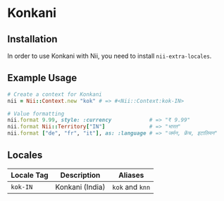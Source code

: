 <!-- This file has been generated. Source: languages/_template.md.erb -->

# Konkani

## Installation

In order to use Konkani with Nii, you need to install `nii-extra-locales`.

## Example Usage

``` ruby
# Create a context for Konkani
nii = Nii::Context.new "kok" # => #<Nii::Context:kok-IN>

# Value formatting
nii.format 9.99, style: :currency            # => "₹ 9.99"
nii.format Nii::Territory["IN"]              # => "भारत"
nii.format ["de", "fr", "it"], as: :language # => "जर्मन, फ्रेंच, इटालियन"
```


## Locales

<table>
  <thead>
    <tr>
      <th>Locale Tag</th>
      <th>Description</th>
      <th>Aliases</th>
    </tr>
  </thead>
  <tbody>
    <tr>
      <td><code>kok-IN</code></td>
      <td>Konkani (India)</td>
      <td><code>kok</code> and <code>knn</code></td>
    </tr>
  </tbody>
</table>

